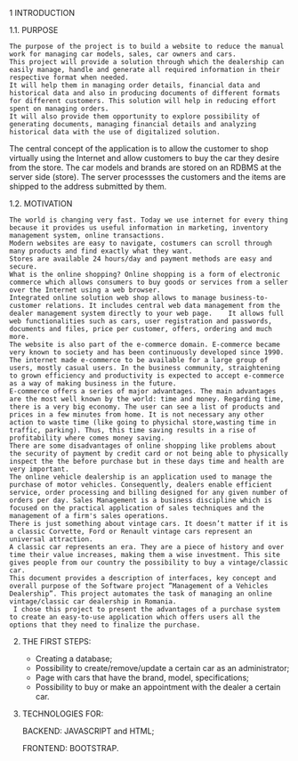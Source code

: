 1	INTRODUCTION


1.1.	PURPOSE

	The purpose of the project is to build a website to reduce the manual work for managing car models, sales, car owners and cars.
	This project will provide a solution through which the dealership can easily manage, handle and generate all required information in their respective format when needed.
 	It will help them in managing order details, financial data and historical data and also in producing documents of different formats for different customers. This solution will help in reducing effort spent on managing orders. 
	It will also provide them opportunity to explore possibility of generating documents, managing financial details and analyzing historical data with the use of digitalized solution.
The central concept of the application is to allow the customer to shop virtually using the Internet and allow customers to buy the car they desire from the store. 
The car models and brands are stored on an RDBMS at the server side (store).
             The server processses the customers and the items are shipped to the address submitted by them. 

1.2.	MOTIVATION

	The world is changing very fast. Today we use internet for every thing because it provides us useful information in marketing, inventory management system, online transactions.
	Modern websites are easy to navigate, costumers can scroll through many products and find exactly what they want. 
	Stores are available 24 hours/day and payment methods are easy and secure.
	What is the online shopping? Online shopping is a form of electronic commerce which allows consumers to buy goods or services from a seller over the Internet using a web browser.
	Integrated online solution web shop allows to manage business-to-customer relations. It includes central web data management from the dealer management system directly to your web page.    It allows full web functionalities such as cars, user registration and passwords, documents and files, price per customer, offers, ordering and much more.
	The website is also part of the e-commerce domain. E-commerce became very known to society and has been continuously developed since 1990. The internet made e-commerce to be available for a large group of users, mostly casual users. In the business community, straightening to grown efficiency and productivity is expected to accept e-commerce as a way of making business in the future.
	E-commerce offers a series of major advantages. The main advantages are the most well known by the world: time and money. Regarding time, there is a very big economy. The user can see a list of products and prices in a few minutes from home. It is not necessary any other action to waste time (like going to physichal store,wasting time in traffic, parking). Thus, this time saving results in a rise of profitability where comes money saving.
 	There are some disadvantages of online shopping like problems about the security of payment by credit card or not being able to physically inspect the the before purchase but in these days time and health are very important.
	The online vehicle dealership is an application used to manage the purchase of motor vehicles. Consequently, dealers enable efficient service, order processing and billing designed for any given number of orders per day. Sales Management is a business discipline which is focused on the practical application of sales techniques and the management of a firm's sales operations.
	There is just something about vintage cars. It doesn’t matter if it is a classic Corvette, Ford or Renault vintage cars represent an universal attraction. 
	A classic car represents an era. They are a piece of history and over time their value increases, making them a wise investment. This site gives people from our country the possibility to buy a vintage/classic car.
	This document provides a description of interfaces, key concept and overall purpose of the Software project ”Management of a Vehicles Dealership”. This project automates the task of managing an online vintage/classic car dealership in Romania.
	 I chose this project to present the advantages of a purchase system to create an easy-to-use application which offers users all the options that they need to finalize the purchase.


2.	THE FIRST STEPS:
	- Creating a database;
	- Possibility to create/remove/update a certain car as an administrator;
	- Page with cars that have the brand, model, specifications;
	- Possibility to buy or make an appointment with the dealer a certain car.


3.	TECHNOLOGIES FOR:

	BACKEND:
	JAVASCRIPT and HTML;

	FRONTEND:
	BOOTSTRAP.
